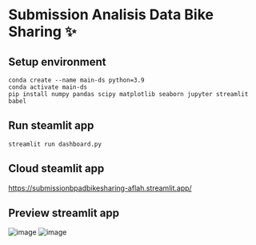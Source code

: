 # Submission Analisis Data Bike Sharing ✨

## Setup environment
```
conda create --name main-ds python=3.9
conda activate main-ds
pip install numpy pandas scipy matplotlib seaborn jupyter streamlit babel
```

## Run steamlit app
```
streamlit run dashboard.py
```

## Cloud steamlit app
https://submissionbpadbikesharing-aflah.streamlit.app/

## Preview streamlit app
![image](https://github.com/aflah201/Submission_BPAD_BikeSharing/assets/46245881/0fb7719b-897f-456c-87c5-e5d0cdca72e2)
![image](https://github.com/aflah201/Submission_BPAD_BikeSharing/assets/46245881/22a2989c-fcc1-4689-9b0c-264b02895ea5)
